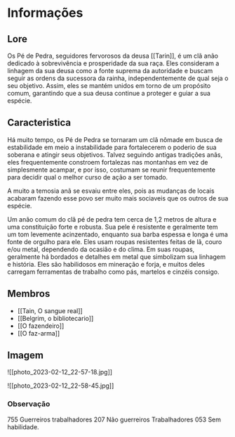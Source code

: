 # Informações

## Lore

Os Pé de Pedra, seguidores fervorosos da deusa [[Tarin]], é um clã anão dedicado à sobrevivência e prosperidade da sua raça. Eles consideram a linhagem da sua deusa como a fonte suprema da autoridade e buscam seguir as ordens da sucessora da rainha, independentemente de qual seja o seu objetivo. Assim, eles se mantém unidos em torno de um propósito comum, garantindo que a sua deusa continue a proteger e guiar a sua espécie.

## Caracteristica

Há muito tempo, os Pé de Pedra se tornaram um clã nômade em busca de estabilidade em meio a instabilidade para fortalecerem o poderio de sua soberana e atingir seus objetivos. Talvez seguindo antigas tradições anãs, eles frequentemente constroem fortalezas nas montanhas em vez de simplesmente acampar, e por isso, costumam se reunir frequentemente para decidir qual o melhor curso de ação a ser tomado. 

A muito a temosia anã se esvaiu entre eles, pois as mudanças de locais acabaram fazendo esse povo ser muito mais sociaveis que os outros de sua espécie.

Um anão comum do clã pé de pedra tem cerca de 1,2 metros de altura e uma constituição forte e robusta. Sua pele é resistente e geralmente tem um tom levemente acinzentado, enquanto sua barba espessa e longa é uma fonte de orgulho para ele. Eles usam roupas resistentes feitas de lã, couro e/ou metal, dependendo da ocasião e do clima. Em suas roupas, geralmente há bordados e detalhes em metal que simbolizam sua linhagem e história. Eles são habilidosos em mineração e forja, e muitos deles carregam ferramentas de trabalho como pás, martelos e cinzéis consigo. 

## Membros

- [[Tain, O sangue real]]
- [[Belgrim, o bibliotecario]]
- [[O fazendeiro]]
- [[O faz-arma]]

## Imagem

![[photo_2023-02-12_22-57-18.jpg]]

![[photo_2023-02-12_22-58-45.jpg]]

### Observação

755 Guerreiros trabalhadores
207 Não guerreiros Trabalhadores
053 Sem habilidade.